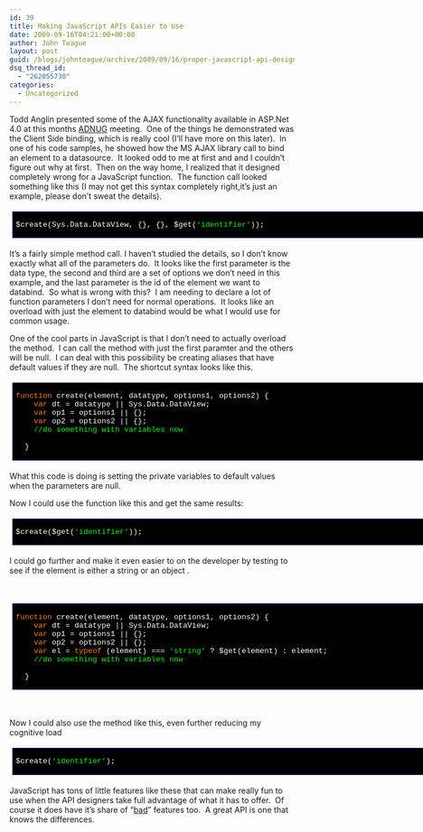 ```yaml
---
id: 39
title: Making JavaScript APIs Easier to Use
date: 2009-09-16T04:21:00+00:00
author: John Teague
layout: post
guid: /blogs/johnteague/archive/2009/09/16/proper-javascript-api-design.aspx
dsq_thread_id:
  - "262055730"
categories:
  - Uncategorized
---
```

Todd Anglin presented some of the AJAX functionality available in ASP.Net 4.0 at this months [ADNUG](http://adnug.org) meeting.&nbsp; One of the things he demonstrated was the Client Side binding, which is really cool (I&rsquo;ll have more on this later).&nbsp; In one of his code samples, he showed how the MS AJAX library call to bind an element to a datasource.&nbsp; It looked odd to me at first and and I couldn&rsquo;t figure out why at first.&nbsp; Then on the way home, I realized that it designed completely wrong for a JavaScript function.&nbsp; The function call looked something like this (I may not get this syntax completely right,it&rsquo;s just an example, please don&rsquo;t sweat the details).

<div style="padding: 5px;width: 779px;float: none;margin-left: auto;margin-right: auto" class="wlWriterEditableSmartContent">
  <div style="border: #000080 1px solid;font-family: 'Courier New', Courier, Monospace;font-size: 10pt">
    <div style="background-color: #000000;overflow: scroll;padding: 2px 5px">
      <p>
        <span style="background: #000000 none repeat scroll 0% 0%;color: #ffffff">$create(Sys.Data.DataView, {}, {}, $get(</span><span style="color: #00ff00">&#8216;identifier&#8217;</span><span style="color: #ffffff">));</span>
      </p>
    </div>
  </div>
</div>

It&rsquo;s a fairly simple method call. I haven&rsquo;t studied the details, so I don&rsquo;t know exactly what all of the parameters do.&nbsp; It looks like the first parameter is the data type, the second and third are a set of options we don&rsquo;t need in this example, and the last parameter is the id of the element we want to databind.&nbsp; So what is wrong with this?&nbsp; I am needing to declare a lot of function parameters I don&rsquo;t need for normal operations.&nbsp; It looks like an overload with just the element to databind would be what I would use for common usage.&nbsp; 

One of the cool parts in JavaScript is that I don&rsquo;t need to actually overload the method.&nbsp; I can call the method with just the first paramter and the others will be null.&nbsp; I can deal with this possibility be creating aliases that have default values if they are null.&nbsp; The shortcut syntax looks like this. 

<div style="padding: 5px;width: 779px;float: none;margin-left: auto;margin-right: auto" class="wlWriterEditableSmartContent">
  <div style="border: #000080 1px solid;font-family: 'Courier New', Courier, Monospace;font-size: 10pt">
    <div style="background-color: #000000;overflow: scroll;padding: 2px 5px">
      <p>
        <span style="background: #000000 none repeat scroll 0% 0%;color: #ff8000">function</span><span style="color: #ffffff"> create(element, datatype, options1, options2) {<br /> &nbsp;&nbsp;&nbsp;&nbsp;</span><span style="color: #ff8000">var</span><span style="color: #ffffff"> dt = datatype || Sys.Data.DataView;<br /> &nbsp;&nbsp;&nbsp;&nbsp;</span><span style="color: #ff8000">var</span><span style="color: #ffffff"> op1 = options1 || {};<br /> &nbsp;&nbsp;&nbsp;&nbsp;</span><span style="color: #ff8000">var</span><span style="color: #ffffff"> op2 = options2 || {};<br /> &nbsp;&nbsp;&nbsp;&nbsp;</span><span style="color: #00ff00">//do something with variables now<br /> </span><span style="color: #ffffff">&nbsp;&nbsp;<br /> &nbsp; }</span>
      </p>
    </div>
  </div>
</div>

What this code is doing is setting the private variables to default values when the parameters are null.

Now I could use the function like this and get the same results:

<div style="padding: 5px;width: 779px;float: none;margin-left: auto;margin-right: auto" class="wlWriterEditableSmartContent">
  <div style="border: #000080 1px solid;font-family: 'Courier New', Courier, Monospace;font-size: 10pt">
    <div style="background-color: #000000;overflow: scroll;padding: 2px 5px">
      <p>
        <span style="background: #000000 none repeat scroll 0% 0%;color: #ffffff">$create($get(</span><span style="color: #00ff00">&#8216;identifier&#8217;</span><span style="color: #ffffff">));</span>
      </p>
    </div>
  </div>
</div>

I could go further and make it even easier to on the developer by testing to see if the element is either a string or an object .

&nbsp;

<div style="padding: 5px;width: 779px;float: none;margin-left: auto;margin-right: auto" class="wlWriterEditableSmartContent">
  <div style="border: #000080 1px solid;font-family: 'Courier New', Courier, Monospace;font-size: 10pt">
    <div style="background-color: #000000;overflow: scroll;padding: 2px 5px">
      <p>
        <span style="background: #000000 none repeat scroll 0% 0%;color: #ff8000">function</span><span style="color: #ffffff"> create(element, datatype, options1, options2) {<br /> &nbsp;&nbsp;&nbsp;&nbsp;</span><span style="color: #ff8000">var</span><span style="color: #ffffff"> dt = datatype || Sys.Data.DataView;<br /> &nbsp;&nbsp;&nbsp;&nbsp;</span><span style="color: #ff8000">var</span><span style="color: #ffffff"> op1 = options1 || {};<br /> &nbsp;&nbsp;&nbsp;&nbsp;</span><span style="color: #ff8000">var</span><span style="color: #ffffff"> op2 = options2 || {};<br /> &nbsp;&nbsp;&nbsp;&nbsp;</span><span style="color: #ff8000">var</span><span style="color: #ffffff"> el = </span><span style="color: #ff8000">typeof</span><span style="color: #ffffff"> (element) === </span><span style="color: #00ff00">&#8216;string&#8217;</span><span style="color: #ffffff"> ? $get(element) : element;<br /> &nbsp;&nbsp;&nbsp;&nbsp;</span><span style="color: #00ff00">//do something with variables now<br /> </span><span style="color: #ffffff">&nbsp;&nbsp;<br /> &nbsp; }</span>
      </p>
    </div>
  </div>
</div>

&nbsp;

Now I could also use the method like this, even further reducing my cognitive load 

<div style="padding: 5px;width: 779px;float: none;margin-left: auto;margin-right: auto" class="wlWriterEditableSmartContent">
  <div style="border: #000080 1px solid;font-family: 'Courier New', Courier, Monospace;font-size: 10pt">
    <div style="background-color: #000000;overflow: scroll;padding: 2px 5px">
      <p>
        <span style="background: #000000 none repeat scroll 0% 0%;color: #ffffff">$create(</span><span style="color: #00ff00">&#8216;identifier&#8217;</span><span style="color: #ffffff">);</span>
      </p>
    </div>
  </div>
</div>

JavaScript has tons of little features like these that can make really fun to use when the API designers take full advantage of what it has to offer.&nbsp; Of course it does have it&rsquo;s share of &ldquo;[bad](http://bit.ly/U4pJw)&rdquo; features too.&nbsp; A great API is one that knows the differences.